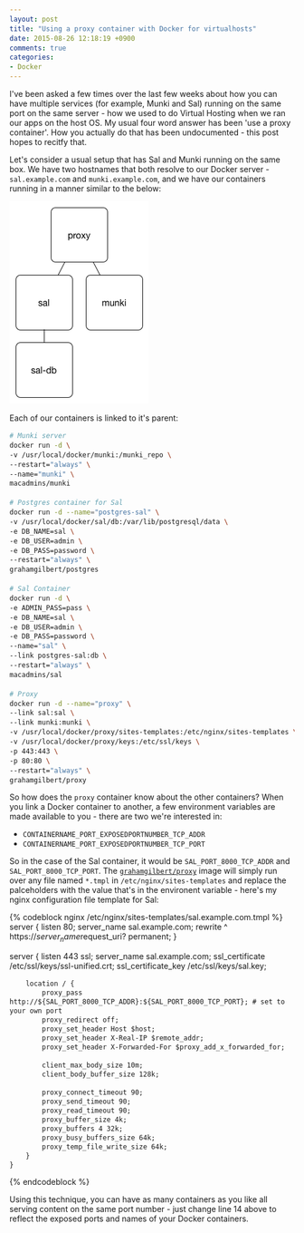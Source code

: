 ```yaml
---
layout: post
title: "Using a proxy container with Docker for virtualhosts"
date: 2015-08-26 12:18:19 +0900
comments: true
categories: 
- Docker
---
```


I've been asked a few times over the last few weeks about how you can have multiple services (for example, Munki and Sal) running on the same port on the same server - how we used to do Virtual Hosting when we ran our apps on the host OS. My usual four word answer has been 'use a proxy container'. How you actually do that has been undocumented - this post hopes to recitfy that.<!-- more -->

Let's consider a usual setup that has Sal and Munki running on the same box. We have two hostnames that both resolve to our Docker server - ``sal.example.com`` and ``munki.example.com``, and we have our containers running in a manner similar to the below:

![Container layout](/images/posts/2015-08-26/proxycontainerlayout.png)

Each of our containers is linked to it's parent:

``` bash
# Munki server
docker run -d \
-v /usr/local/docker/munki:/munki_repo \
--restart="always" \
--name="munki" \
macadmins/munki

# Postgres container for Sal
docker run -d --name="postgres-sal" \
-v /usr/local/docker/sal/db:/var/lib/postgresql/data \
-e DB_NAME=sal \
-e DB_USER=admin \
-e DB_PASS=password \
--restart="always" \
grahamgilbert/postgres

# Sal Container
docker run -d \
-e ADMIN_PASS=pass \
-e DB_NAME=sal \
-e DB_USER=admin \
-e DB_PASS=password \
--name="sal" \
--link postgres-sal:db \
--restart="always" \
macadmins/sal

# Proxy
docker run -d --name="proxy" \
--link sal:sal \
--link munki:munki \
-v /usr/local/docker/proxy/sites-templates:/etc/nginx/sites-templates \
-v /usr/local/docker/proxy/keys:/etc/ssl/keys \
-p 443:443 \
-p 80:80 \
--restart="always" \
grahamgilbert/proxy
```

So how does the ``proxy`` container know about the other containers? When you link a Docker container to another, a few environment variables are made available to you - there are two we're interested in:

* ``CONTAINERNAME_PORT_EXPOSEDPORTNUMBER_TCP_ADDR``
* ``CONTAINERNAME_PORT_EXPOSEDPORTNUMBER_TCP_PORT``

So in the case of the Sal container, it would be ``SAL_PORT_8000_TCP_ADDR`` and ``SAL_PORT_8000_TCP_PORT``. The [``grahamgilbert/proxy``](https://hub.docker.com/r/grahamgilbert/proxy/) image will simply run over any file named ``*.tmpl`` in ``/etc/nginx/sites-templates`` and replace the palceholders with the value that's in the environent variable - here's my nginx configuration file template for Sal:

{% codeblock nginx /etc/nginx/sites-templates/sal.example.com.tmpl %}
server {
       listen         80;
       server_name    sal.example.com;
       rewrite        ^ https://$server_name$request_uri? permanent;
}

server {
        listen              443 ssl;
        server_name         sal.example.com;
        ssl_certificate     /etc/ssl/keys/ssl-unified.crt;
        ssl_certificate_key /etc/ssl/keys/sal.key;

        location / {
            proxy_pass http://${SAL_PORT_8000_TCP_ADDR}:${SAL_PORT_8000_TCP_PORT}; # set to your own port
            proxy_redirect off;
            proxy_set_header Host $host;
            proxy_set_header X-Real-IP $remote_addr;
            proxy_set_header X-Forwarded-For $proxy_add_x_forwarded_for;
     
            client_max_body_size 10m;
            client_body_buffer_size 128k;
     
            proxy_connect_timeout 90;
            proxy_send_timeout 90;
            proxy_read_timeout 90;
            proxy_buffer_size 4k;
            proxy_buffers 4 32k;
            proxy_busy_buffers_size 64k;
            proxy_temp_file_write_size 64k;
        }
    }
{% endcodeblock %}
    
Using this technique, you can have as many containers as you like all serving content on the same port number - just change line 14 above to reflect the exposed ports and names of your Docker containers.